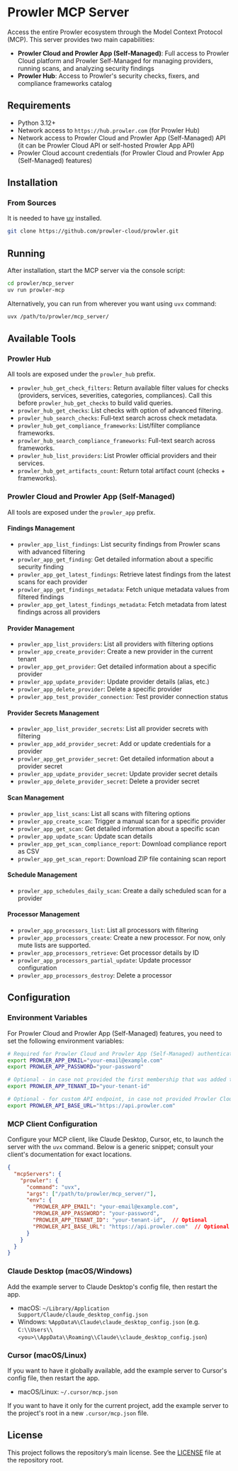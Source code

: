 # Prowler MCP Server

Access the entire Prowler ecosystem through the Model Context Protocol (MCP). This server provides two main capabilities:

- **Prowler Cloud and Prowler App (Self-Managed)**: Full access to Prowler Cloud platform and Prowler Self-Managed for managing providers, running scans, and analyzing security findings
- **Prowler Hub**: Access to Prowler's security checks, fixers, and compliance frameworks catalog


## Requirements

- Python 3.12+
- Network access to `https://hub.prowler.com` (for Prowler Hub)
- Network access to Prowler Cloud and Prowler App (Self-Managed) API (it can be Prowler Cloud API or self-hosted Prowler App API)
- Prowler Cloud account credentials (for Prowler Cloud and Prowler App (Self-Managed) features)

## Installation

### From Sources

It is needed to have [uv](https://docs.astral.sh/uv/) installed.

```bash
git clone https://github.com/prowler-cloud/prowler.git
```

## Running

After installation, start the MCP server via the console script:

```bash
cd prowler/mcp_server
uv run prowler-mcp
```

Alternatively, you can run from wherever you want using `uvx` command:

```bash
uvx /path/to/prowler/mcp_server/
```

## Available Tools

### Prowler Hub

All tools are exposed under the `prowler_hub` prefix.

- `prowler_hub_get_check_filters`: Return available filter values for checks (providers, services, severities, categories, compliances). Call this before `prowler_hub_get_checks` to build valid queries.
- `prowler_hub_get_checks`: List checks with option of advanced filtering.
- `prowler_hub_search_checks`: Full‑text search across check metadata.
- `prowler_hub_get_compliance_frameworks`: List/filter compliance frameworks.
- `prowler_hub_search_compliance_frameworks`: Full-text search across frameworks.
- `prowler_hub_list_providers`: List Prowler official providers and their services.
- `prowler_hub_get_artifacts_count`: Return total artifact count (checks + frameworks).

### Prowler Cloud and Prowler App (Self-Managed)

All tools are exposed under the `prowler_app` prefix.

#### Findings Management
- `prowler_app_list_findings`: List security findings from Prowler scans with advanced filtering
- `prowler_app_get_finding`: Get detailed information about a specific security finding
- `prowler_app_get_latest_findings`: Retrieve latest findings from the latest scans for each provider
- `prowler_app_get_findings_metadata`: Fetch unique metadata values from filtered findings
- `prowler_app_get_latest_findings_metadata`: Fetch metadata from latest findings across all providers

#### Provider Management
- `prowler_app_list_providers`: List all providers with filtering options
- `prowler_app_create_provider`: Create a new provider in the current tenant
- `prowler_app_get_provider`: Get detailed information about a specific provider
- `prowler_app_update_provider`: Update provider details (alias, etc.)
- `prowler_app_delete_provider`: Delete a specific provider
- `prowler_app_test_provider_connection`: Test provider connection status

#### Provider Secrets Management
- `prowler_app_list_provider_secrets`: List all provider secrets with filtering
- `prowler_app_add_provider_secret`: Add or update credentials for a provider
- `prowler_app_get_provider_secret`: Get detailed information about a provider secret
- `prowler_app_update_provider_secret`: Update provider secret details
- `prowler_app_delete_provider_secret`: Delete a provider secret

#### Scan Management
- `prowler_app_list_scans`: List all scans with filtering options
- `prowler_app_create_scan`: Trigger a manual scan for a specific provider
- `prowler_app_get_scan`: Get detailed information about a specific scan
- `prowler_app_update_scan`: Update scan details
- `prowler_app_get_scan_compliance_report`: Download compliance report as CSV
- `prowler_app_get_scan_report`: Download ZIP file containing scan report

#### Schedule Management
- `prowler_app_schedules_daily_scan`: Create a daily scheduled scan for a provider

#### Processor Management
- `prowler_app_processors_list`: List all processors with filtering
- `prowler_app_processors_create`: Create a new processor. For now, only mute lists are supported.
- `prowler_app_processors_retrieve`: Get processor details by ID
- `prowler_app_processors_partial_update`: Update processor configuration
- `prowler_app_processors_destroy`: Delete a processor

## Configuration

### Environment Variables

For Prowler Cloud and Prowler App (Self-Managed) features, you need to set the following environment variables:

```bash
# Required for Prowler Cloud and Prowler App (Self-Managed) authentication
export PROWLER_APP_EMAIL="your-email@example.com"
export PROWLER_APP_PASSWORD="your-password"

# Optional - in case not provided the first membership that was added to the user will be used
export PROWLER_APP_TENANT_ID="your-tenant-id"

# Optional - for custom API endpoint, in case not provided Prowler Cloud API will be used
export PROWLER_API_BASE_URL="https://api.prowler.com"
```

### MCP Client Configuration

Configure your MCP client, like Claude Desktop, Cursor, etc, to launch the server with the `uvx` command. Below is a generic snippet; consult your client's documentation for exact locations.

```json
{
  "mcpServers": {
    "prowler": {
      "command": "uvx",
      "args": ["/path/to/prowler/mcp_server/"],
      "env": {
        "PROWLER_APP_EMAIL": "your-email@example.com",
        "PROWLER_APP_PASSWORD": "your-password",
        "PROWLER_APP_TENANT_ID": "your-tenant-id",  // Optional
        "PROWLER_API_BASE_URL": "https://api.prowler.com"  // Optional
      }
    }
  }
}
```

### Claude Desktop (macOS/Windows)

Add the example server to Claude Desktop's config file, then restart the app.

- macOS: `~/Library/Application Support/Claude/claude_desktop_config.json`
- Windows: `%AppData%\Claude\claude_desktop_config.json` (e.g. `C:\\Users\\<you>\\AppData\\Roaming\\Claude\\claude_desktop_config.json`)

### Cursor (macOS/Linux)

If you want to have it globally available, add the example server to Cursor's config file, then restart the app.

- macOS/Linux: `~/.cursor/mcp.json`

If you want to have it only for the current project, add the example server to the project's root in a new `.cursor/mcp.json` file.

## License

This project follows the repository’s main license. See the [LICENSE](../LICENSE) file at the repository root.
